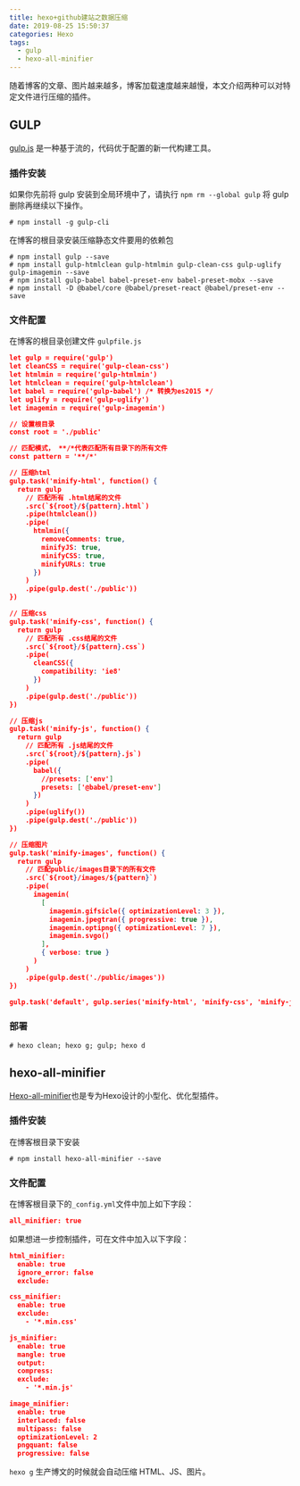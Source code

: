 ```yaml
---
title: hexo+github建站之数据压缩
date: 2019-08-25 15:50:37
categories: Hexo
tags:
  - gulp
  - hexo-all-minifier
---
```


随着博客的文章、图片越来越多，博客加载速度越来越慢，本文介绍两种可以对特定文件进行压缩的插件。
<!--more-->
## GULP

[gulp.js](https://www.gulpjs.com.cn/) 是一种基于流的，代码优于配置的新一代构建工具。

### 插件安装

如果你先前将 gulp 安装到全局环境中了，请执行 `npm rm --global gulp` 将 gulp 删除再继续以下操作。

```shell
# npm install -g gulp-cli
```

在博客的根目录安装压缩静态文件要用的依赖包

```shell
# npm install gulp --save
# npm install gulp-htmlclean gulp-htmlmin gulp-clean-css gulp-uglify gulp-imagemin --save
# npm install gulp-babel babel-preset-env babel-preset-mobx --save
# npm install -D @babel/core @babel/preset-react @babel/preset-env --save
```



### 文件配置

在博客的根目录创建文件 `gulpfile.js`

```json
let gulp = require('gulp')
let cleanCSS = require('gulp-clean-css')
let htmlmin = require('gulp-htmlmin')
let htmlclean = require('gulp-htmlclean')
let babel = require('gulp-babel') /* 转换为es2015 */
let uglify = require('gulp-uglify')
let imagemin = require('gulp-imagemin')

// 设置根目录
const root = './public'

// 匹配模式， **/*代表匹配所有目录下的所有文件
const pattern = '**/*'

// 压缩html
gulp.task('minify-html', function() {
  return gulp
    // 匹配所有 .html结尾的文件
    .src(`${root}/${pattern}.html`)
    .pipe(htmlclean())
    .pipe(
      htmlmin({
        removeComments: true,
        minifyJS: true,
        minifyCSS: true,
        minifyURLs: true
      })
    )
    .pipe(gulp.dest('./public'))
})

// 压缩css
gulp.task('minify-css', function() {
  return gulp
    // 匹配所有 .css结尾的文件
    .src(`${root}/${pattern}.css`)
    .pipe(
      cleanCSS({
        compatibility: 'ie8'
      })
    )
    .pipe(gulp.dest('./public'))
})

// 压缩js
gulp.task('minify-js', function() {
  return gulp
    // 匹配所有 .js结尾的文件
    .src(`${root}/${pattern}.js`)
    .pipe(
      babel({
        //presets: ['env']
        presets: ['@babel/preset-env']
      })
    )
    .pipe(uglify())
    .pipe(gulp.dest('./public'))
})

// 压缩图片
gulp.task('minify-images', function() {
  return gulp
    // 匹配public/images目录下的所有文件
    .src(`${root}/images/${pattern}`)
    .pipe(
      imagemin(
        [
          imagemin.gifsicle({ optimizationLevel: 3 }),
          imagemin.jpegtran({ progressive: true }),
          imagemin.optipng({ optimizationLevel: 7 }),
          imagemin.svgo()
        ],
        { verbose: true }
      )
    )
    .pipe(gulp.dest('./public/images'))
})

gulp.task('default', gulp.series('minify-html', 'minify-css', 'minify-js'))
```



### 部署

```shell
# hexo clean; hexo g; gulp; hexo d
```



## hexo-all-minifier

[Hexo-all-minifier](https://github.com/chenzhutian/hexo-all-minifier)也是专为Hexo设计的小型化、优化型插件。

### 插件安装

在博客根目录下安装

```shell
# npm install hexo-all-minifier --save
```

### 文件配置

在博客根目录下的`_config.yml`文件中加上如下字段：

```json
all_minifier: true
```



如果想进一步控制插件，可在文件中加入以下字段：

```json
html_minifier:
  enable: true
  ignore_error: false
  exclude:

css_minifier:
  enable: true
  exclude:
    - '*.min.css'

js_minifier:
  enable: true
  mangle: true
  output:
  compress:
  exclude:
    - '*.min.js'

image_minifier:
  enable: true
  interlaced: false
  multipass: false
  optimizationLevel: 2
  pngquant: false
  progressive: false
```



`hexo g` 生产博文的时候就会自动压缩 HTML、JS、图片。